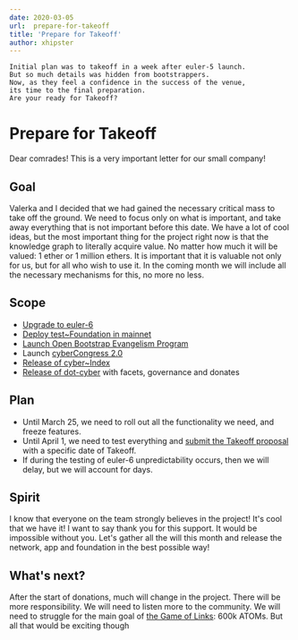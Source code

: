 ```yaml
---
date: 2020-03-05
url:  prepare-for-takeoff
title: 'Prepare for Takeoff'
author: xhipster
---
```


```
Initial plan was to takeoff in a week after euler-5 launch.
But so much details was hidden from bootstrappers.
Now, as they feel a confidence in the success of the venue,
its time to the final preparation.
Are your ready for Takeoff?
```

# Prepare for Takeoff

Dear comrades! This is a very important letter for our small company!

## Goal
Valerka and I decided that we had gained the necessary critical mass to take off the ground. We need to focus only on what is important, and take away everything that is not important before this date. We have a lot of cool ideas, but the most important thing for the project right now is that the knowledge graph to literally acquire value. No matter how much it will be valued: 1 ether or 1 million ethers. It is important that it is valuable not only for us, but for all who wish to use it. In the coming month we will include all the necessary mechanisms for this, no more no less.

## Scope
- [Upgrade to euler-6](https://github.com/cybercongress/congress/issues/309)
- [Deploy test~Foundation in mainnet](https://github.com/cybercongress/cyber-foundation/issues/1)
- [Launch Open Bootstrap Evangelism Program](https://github.com/cybercongress/congress/issues/307)
- Launch [cyberCongress 2.0](https://github.com/cybercongress/congress/pull/224)
- [Release of cyber~Index](https://github.com/cybercongress/cyberindex/issues/24)
- [Release of dot-cyber](https://github.com/cybercongress/dot-cyber/issues/183) with facets, governance and donates

## Plan
- Until March 25, we need to roll out all the functionality we need, and freeze features.
- Until April 1, we need to test everything and [submit the Takeoff proposal](httpss://github.com/cybercongress/congress/issues/220) with a specific date of Takeoff.
- If during the testing of euler-6 unpredictability occurs, then we will delay, but we will account for days.

## Spirit
I know that everyone on the team strongly believes in the project! It's cool that we have it! I want to say thank you for this support. It would be impossible without you. Let's gather all the will this month and release the network, app and foundation in the best possible way!

## What's next?
After the start of donations, much will change in the project. There will be more responsibility. We will need to listen more to the community. We will need to struggle for the main goal of [the Game of Links](https://cybercongress.ai/game-of-links/): 600k ATOMs. But all that would be exciting though
